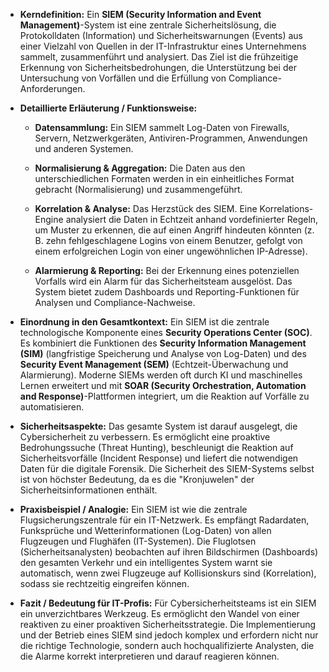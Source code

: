 - **Kerndefinition:** Ein **SIEM (Security Information and Event Management)**-System ist eine zentrale Sicherheitslösung, die Protokolldaten (Information) und Sicherheitswarnungen (Events) aus einer Vielzahl von Quellen in der IT-Infrastruktur eines Unternehmens sammelt, zusammenführt und analysiert. Das Ziel ist die frühzeitige Erkennung von Sicherheitsbedrohungen, die Unterstützung bei der Untersuchung von Vorfällen und die Erfüllung von Compliance-Anforderungen.
    
- **Detaillierte Erläuterung / Funktionsweise:**
    
    - **Datensammlung:** Ein SIEM sammelt Log-Daten von Firewalls, Servern, Netzwerkgeräten, Antiviren-Programmen, Anwendungen und anderen Systemen.
        
    - **Normalisierung & Aggregation:** Die Daten aus den unterschiedlichen Formaten werden in ein einheitliches Format gebracht (Normalisierung) und zusammengeführt.
        
    - **Korrelation & Analyse:** Das Herzstück des SIEM. Eine Korrelations-Engine analysiert die Daten in Echtzeit anhand vordefinierter Regeln, um Muster zu erkennen, die auf einen Angriff hindeuten könnten (z. B. zehn fehlgeschlagene Logins von einem Benutzer, gefolgt von einem erfolgreichen Login von einer ungewöhnlichen IP-Adresse).
        
    - **Alarmierung & Reporting:** Bei der Erkennung eines potenziellen Vorfalls wird ein Alarm für das Sicherheitsteam ausgelöst. Das System bietet zudem Dashboards und Reporting-Funktionen für Analysen und Compliance-Nachweise.
        
- **Einordnung in den Gesamtkontext:** Ein SIEM ist die zentrale technologische Komponente eines **Security Operations Center (SOC)**. Es kombiniert die Funktionen des **Security Information Management (SIM)** (langfristige Speicherung und Analyse von Log-Daten) und des **Security Event Management (SEM)** (Echtzeit-Überwachung und Alarmierung). Moderne SIEMs werden oft durch KI und maschinelles Lernen erweitert und mit **SOAR (Security Orchestration, Automation and Response)**-Plattformen integriert, um die Reaktion auf Vorfälle zu automatisieren.
    
- **Sicherheitsaspekte:** Das gesamte System ist darauf ausgelegt, die Cybersicherheit zu verbessern. Es ermöglicht eine proaktive Bedrohungssuche (Threat Hunting), beschleunigt die Reaktion auf Sicherheitsvorfälle (Incident Response) und liefert die notwendigen Daten für die digitale Forensik. Die Sicherheit des SIEM-Systems selbst ist von höchster Bedeutung, da es die "Kronjuwelen" der Sicherheitsinformationen enthält.
    
- **Praxisbeispiel / Analogie:** Ein SIEM ist wie die zentrale Flugsicherungszentrale für ein IT-Netzwerk. Es empfängt Radardaten, Funksprüche und Wetterinformationen (Log-Daten) von allen Flugzeugen und Flughäfen (IT-Systemen). Die Fluglotsen (Sicherheitsanalysten) beobachten auf ihren Bildschirmen (Dashboards) den gesamten Verkehr und ein intelligentes System warnt sie automatisch, wenn zwei Flugzeuge auf Kollisionskurs sind (Korrelation), sodass sie rechtzeitig eingreifen können.
    
- **Fazit / Bedeutung für IT-Profis:** Für Cybersicherheitsteams ist ein SIEM ein unverzichtbares Werkzeug. Es ermöglicht den Wandel von einer reaktiven zu einer proaktiven Sicherheitsstrategie. Die Implementierung und der Betrieb eines SIEM sind jedoch komplex und erfordern nicht nur die richtige Technologie, sondern auch hochqualifizierte Analysten, die die Alarme korrekt interpretieren und darauf reagieren können.